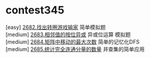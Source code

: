 
# contest345
[easy] [2682.找出转圈游戏输家](./src/2682.cpp) 简单模拟题<br>
[medium] [2683.相邻值的按位异或](./src/2683.cpp) 异或位运算 模拟题 <br>
[medium] [2684.矩阵中移动的最大次数](./src/2684.cpp) 简单的记忆化DFS <br>
[medium] [2685.统计完全连通分量的数量](./src/2685.cpp) 并查集的简单应用 <br>